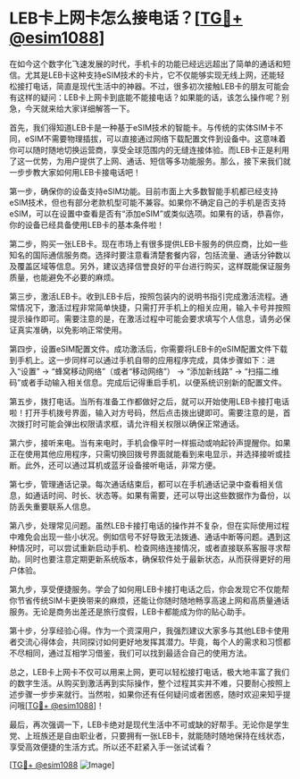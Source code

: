 # LEB卡上网卡怎么接电话？[[TG💪+ @esim1088](https://t.me/s/esim1088)]

在如今这个数字化飞速发展的时代，手机卡的功能已经远远超出了简单的通话和短信。尤其是LEB卡这种支持eSIM技术的卡片，它不仅能够实现无线上网，还能轻松接打电话，简直是现代生活中的神器。不过，很多初次接触LEB卡的朋友可能会有这样的疑问：LEB卡上网卡到底能不能接电话？如果能的话，该怎么操作呢？别急，今天就来给大家详细解答一下。

首先，我们得知道LEB卡是一种基于eSIM技术的智能卡。与传统的实体SIM卡不同，eSIM不需要物理插拔，可以直接通过网络下载配置文件到设备中。这意味着你可以随时随地切换运营商，享受全球范围内的无缝连接体验。而LEB卡正是利用了这一优势，为用户提供了上网、通话、短信等多功能服务。那么，接下来我们就一步步教大家如何用LEB卡接电话吧！

第一步，确保你的设备支持eSIM功能。目前市面上大多数智能手机都已经支持eSIM技术，但也有部分老款机型可能不兼容。如果你不确定自己的手机是否支持eSIM，可以在设置中查看是否有“添加eSIM”或类似选项。如果有的话，恭喜你，你的设备已经具备使用LEB卡的基本条件啦！

第二步，购买一张LEB卡。现在市场上有很多提供LEB卡服务的供应商，比如一些知名的国际通信服务商。选择时要注意看清楚套餐内容，包括流量、通话分钟数以及覆盖区域等信息。另外，建议选择信誉良好的平台进行购买，这样既能保证服务质量，也能避免不必要的麻烦。

第三步，激活LEB卡。收到LEB卡后，按照包装内的说明书指引完成激活流程。通常情况下，激活过程非常简单快捷，只需打开手机上的相关应用，输入卡号并按照提示操作即可。需要注意的是，在激活过程中可能会要求填写个人信息，请务必保证真实准确，以免影响正常使用。

第四步，设置eSIM配置文件。成功激活后，你需要将LEB卡的eSIM配置文件下载到手机上。这一步同样可以通过手机自带的应用程序完成，具体步骤如下：进入“设置” -> “蜂窝移动网络”（或者“移动网络”） -> “添加新线路” -> “扫描二维码”或者手动输入相关信息。完成后记得重启手机，以便系统识别新的配置文件。

第五步，拨打电话。当所有准备工作都做好之后，就可以开始使用LEB卡接打电话啦！打开手机拨号界面，输入对方号码，然后点击拨出键即可。需要注意的是，首次拨打时可能会弹出权限请求框，请允许相关权限以确保正常通话。

第六步，接听来电。当有来电时，手机会像平时一样振动或响起铃声提醒你。如果正在使用其他应用程序，只需切换回拨号界面就能看到来电显示，并选择接听或挂断。此外，还可以通过耳机或蓝牙设备接听电话，非常方便。

第七步，管理通话记录。每次通话结束后，都可以在手机通话记录中查看相关信息，如通话时间、时长、状态等。如果有需要，还可以导出这些数据作为备份，以防丢失重要联系人信息。

第八步，处理常见问题。虽然LEB卡接打电话的操作并不复杂，但在实际使用过程中难免会出现一些小状况。例如信号不好导致无法拨通、通话中断等问题。遇到这种情况时，可以尝试重新启动手机、检查网络连接情况，或者直接联系客服寻求帮助。同时也要注意定期更新系统版本，确保软件处于最新状态，从而获得更好的用户体验。

第九步，享受便捷服务。学会了如何用LEB卡接打电话之后，你会发现它不仅能帮你节省传统SIM卡更换带来的麻烦，还能让你随时随地畅享高速上网和高质量通话服务。无论是商务出差还是旅行度假，LEB卡都能成为你的贴心助手。

第十步，分享经验心得。作为一个资深用户，我强烈建议大家多与其他LEB卡使用者交流心得体会，共同探讨如何更好地发挥其潜力。毕竟，每个人的需求和习惯都不尽相同，通过互相学习借鉴，我们可以找到最适合自己的使用方法。

总之，LEB卡上网卡不仅可以用来上网，更可以轻松接打电话，极大地丰富了我们的数字生活。从购买到激活再到实际操作，整个过程其实并不难，只要耐心按照上述步骤一步步来就行。当然啦，如果你还有任何疑问或者困惑，随时欢迎来知乎提问哦[[TG💪+ @esim1088](https://t.me/s/esim1088)]！

最后，再次强调一下，LEB卡绝对是现代生活中不可或缺的好帮手。无论你是学生党、上班族还是自由职业者，只要拥有一张LEB卡，就能随时随地保持在线状态，享受高效便捷的生活方式。所以还不赶紧入手一张试试看？

[[TG💪+ @esim1088](https://t.me/s/esim1088) ![Image](https://i.postimg.cc/4NQfJmqS/Snipaste-2025-05-13-00-14-12.png)]